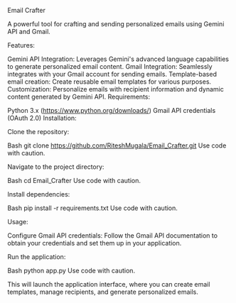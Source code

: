 Email Crafter

A powerful tool for crafting and sending personalized emails using Gemini API and Gmail.

Features:

Gemini API Integration: Leverages Gemini's advanced language capabilities to generate personalized email content.
Gmail Integration: Seamlessly integrates with your Gmail account for sending emails.
Template-based email creation: Create reusable email templates for various purposes.
Customization: Personalize emails with recipient information and dynamic content generated by Gemini API.
Requirements:

Python 3.x (https://www.python.org/downloads/)
Gmail API credentials (OAuth 2.0)
Installation:

Clone the repository:

Bash
git clone https://github.com/RiteshMugala/Email_Crafter.git
Use code with caution.

Navigate to the project directory:

Bash
cd Email_Crafter
Use code with caution.

Install dependencies:

Bash
pip install -r requirements.txt
Use code with caution.

Usage:

Configure Gmail API credentials: Follow the Gmail API documentation to obtain your credentials and set them up in your application.

Run the application:

Bash
python app.py
Use code with caution.

This will launch the application interface, where you can create email templates, manage recipients, and generate personalized emails.
